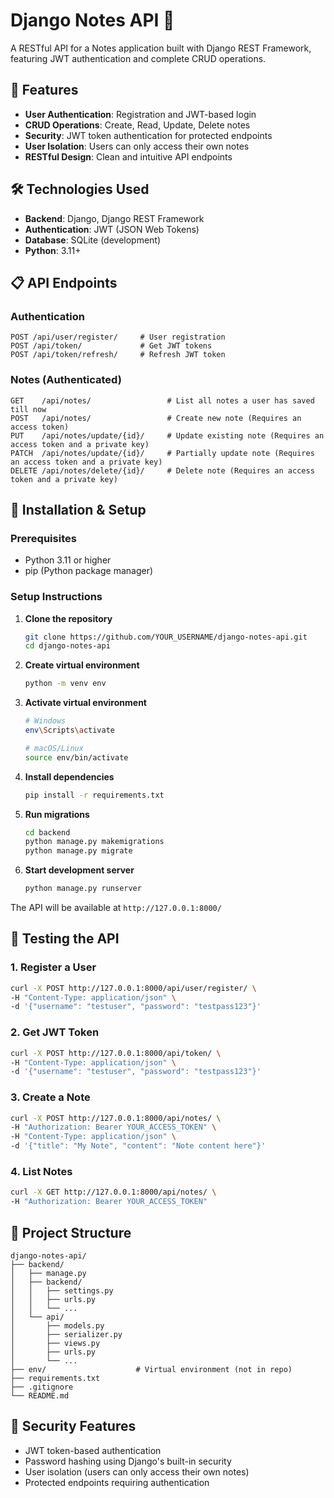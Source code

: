# Django Notes API 📝

A RESTful API for a Notes application built with Django REST Framework, featuring JWT authentication and complete CRUD operations.

## 🚀 Features

- **User Authentication**: Registration and JWT-based login
- **CRUD Operations**: Create, Read, Update, Delete notes
- **Security**: JWT token authentication for protected endpoints
- **User Isolation**: Users can only access their own notes
- **RESTful Design**: Clean and intuitive API endpoints

## 🛠️ Technologies Used

- **Backend**: Django, Django REST Framework
- **Authentication**: JWT (JSON Web Tokens)
- **Database**: SQLite (development)
- **Python**: 3.11+

## 📋 API Endpoints

### Authentication
```
POST /api/user/register/     # User registration
POST /api/token/             # Get JWT tokens
POST /api/token/refresh/     # Refresh JWT token
```

### Notes (Authenticated)
```
GET    /api/notes/                 # List all notes a user has saved till now
POST   /api/notes/                 # Create new note (Requires an access token)
PUT    /api/notes/update/{id}/     # Update existing note (Requires an access token and a private key)
PATCH  /api/notes/update/{id}/     # Partially update note (Requires an access token and a private key)
DELETE /api/notes/delete/{id}/     # Delete note (Requires an access token and a private key)
```

## 🔧 Installation & Setup

### Prerequisites
- Python 3.11 or higher
- pip (Python package manager)

### Setup Instructions

1. **Clone the repository**
   ```bash
   git clone https://github.com/YOUR_USERNAME/django-notes-api.git
   cd django-notes-api
   ```

2. **Create virtual environment**
   ```bash
   python -m venv env
   ```

3. **Activate virtual environment**
   ```bash
   # Windows
   env\Scripts\activate
   
   # macOS/Linux
   source env/bin/activate
   ```

4. **Install dependencies**
   ```bash
   pip install -r requirements.txt
   ```

5. **Run migrations**
   ```bash
   cd backend
   python manage.py makemigrations
   python manage.py migrate
   ```

6. **Start development server**
   ```bash
   python manage.py runserver
   ```

The API will be available at `http://127.0.0.1:8000/`

## 🧪 Testing the API

### 1. Register a User
```bash
curl -X POST http://127.0.0.1:8000/api/user/register/ \
-H "Content-Type: application/json" \
-d '{"username": "testuser", "password": "testpass123"}'
```

### 2. Get JWT Token
```bash
curl -X POST http://127.0.0.1:8000/api/token/ \
-H "Content-Type: application/json" \
-d '{"username": "testuser", "password": "testpass123"}'
```

### 3. Create a Note
```bash
curl -X POST http://127.0.0.1:8000/api/notes/ \
-H "Authorization: Bearer YOUR_ACCESS_TOKEN" \
-H "Content-Type: application/json" \
-d '{"title": "My Note", "content": "Note content here"}'
```

### 4. List Notes
```bash
curl -X GET http://127.0.0.1:8000/api/notes/ \
-H "Authorization: Bearer YOUR_ACCESS_TOKEN"
```

## 📁 Project Structure

```
django-notes-api/
├── backend/
│   ├── manage.py
│   ├── backend/
│   │   ├── settings.py
│   │   ├── urls.py
│   │   └── ...
│   └── api/
│       ├── models.py
│       ├── serializer.py
│       ├── views.py
│       ├── urls.py
│       └── ...
├── env/                    # Virtual environment (not in repo)
├── requirements.txt
├── .gitignore
└── README.md
```

## 🔐 Security Features

- JWT token-based authentication
- Password hashing using Django's built-in security
- User isolation (users can only access their own notes)
- Protected endpoints requiring authentication
